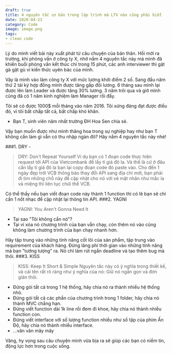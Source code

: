 ```yaml
---
draft: true
title: 4 nguyên tắc cơ bản trong lập trình mà LTV nào cũng phải biết
date: 2020-04-23
category: Code
image: image.png
tags:
- clean code
---
```

Lý do mình viết bài này xuất phát từ câu chuyện của bản thân.
Hồi mới ra trường, khi phỏng vấn ở công ty X, nhờ nắm 4 nguyên tắc này mà mình đã khiến buổi phỏng vấn kết thúc chỉ trong 15 phút, các anh interviewer thì gật gà gật gù vì kiến thức uyên bác của mình.

Vậy là mình vào làm công ty X với mức lương khởi điểm 2 số.
Sang đầu năm thứ 2 tái ký hợp đồng mình được tăng gấp đôi lương.
6 tháng sau mình lại được lên làm Leader và được tăng 30% lương.
3 năm trôi qua và giờ mình cũng đã có 1 năm kinh nghiệm làm Manager rồi đấy.

Tôi sẽ có được 1000$ mỗi tháng vào năm 2016. Tôi xứng đáng đạt được điều đó, vì tôi bất chấp tất cả, bất chấp khó khăn.
- Bạn T, sinh viên năm nhất trường ĐH Hoa Sen chia sẻ.

Vậy bạn muốn được như mình thăng hoa trong sự nghiệp hay như bạn T không cần làm gì vẫn có thu nhập ngàn đô? Hãy nắm 4 nguyên tắc này nhé!

###1. DRY - 
>DRY: Don't Repeat Yourself
Ví dụ bạn có 1 đoạn code thực hiện request tới API của Vietcombank để lấy tỉ giá đô la. Và thế là cứ ở đâu cần lấy tỉ giá đô la bạn lại copy đoạn code đó paste vào. 
Cho đến 1 ngày đẹp trời VCB thông báo thay đổi API sang địa chỉ mới, bạn phải đi tìm những chỗ này để cập nhật cho nó với vẻ mặt nhăn như mắc ỉa và miệng thì liên tục chửi thề VCB.

Có thể thấy nếu bạn viết đoạn code này thành 1 function thì có lẽ bạn sẽ chỉ cần 1 nốt nhạc để cập nhật lại thông tin API.
###2. YAGNI
>YAGNI: You Aren't Gonna Need It
- Tại sao "Tôi không cần nó"?
- Tại vì xóa nó chương trình của bạn vẫn chạy, còn thêm nó vào cũng không làm chương trình của bạn chạy nhanh hơn.

Hãy tập trung vào những tính năng cốt lõi của sản phẩm, tập trung vào requirement của khách hàng. Đừng lãng phí thời gian vào những tính năng mà bạn "tưởng tượng" ra. Nó chỉ làm rút ngắn deadline và tạo thêm bug mà thôi.
###3. KISS
>KISS: Keep It Short & Simple
Nguyên tắc này có ý nghĩa trong thiết kế, và cái tên rất rõ ràng như ý nghĩa của nó: Giữ nó ngắn gọn và đơn giản thôi.
- Đừng gói tất cả trong 1 hệ thống, hãy chia nó ra thành nhiều hệ thống nhỏ.
- Đừng gói tất cả các phần của chương trình trong 1 folder, hãy chia nó thành MVC chẳng hạn.
- Đừng viết function dài 1k line rồi đem đi khoe, hãy chia nó thành nhiều function con.
- Đừng viết interface với số lượng function nhiều như số tập của phim Ấn Độ, hãy chia nó thành nhiều interface.
- ...vân vân mây mây


Vâng, hy vọng sau câu chuyện mình vừa bịa ra sẽ giúp các bạn có niềm tin, động lực hơn trong cuộc sống.

